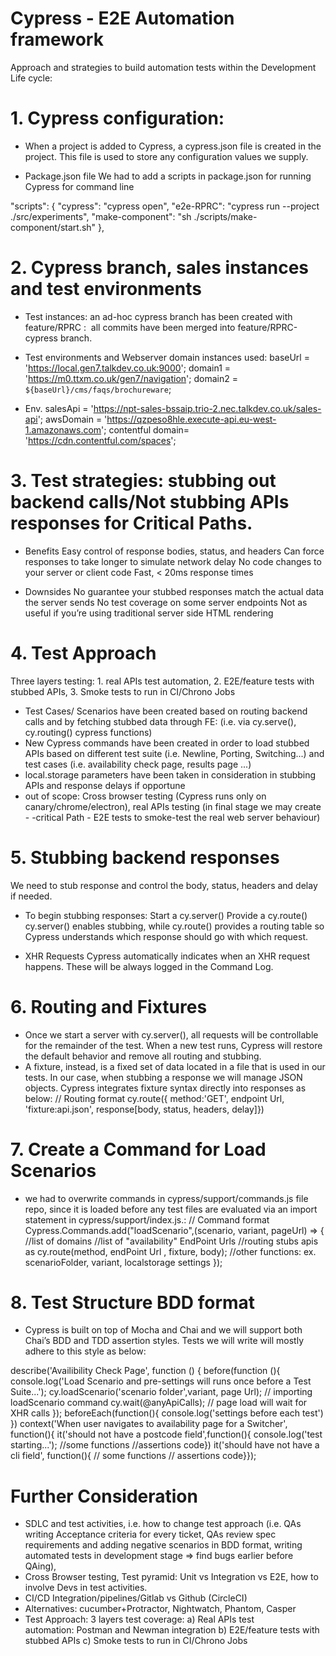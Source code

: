 # Cypress - E2E Automation framework
Approach and strategies to build automation tests within the Development Life cycle:

# 1. Cypress configuration:

- When a project is added to Cypress, a cypress.json file is created in the project. This file is used to store any configuration values we supply.

- Package.json file
We had to add a scripts in package.json for running Cypress for command line

"scripts": {
"cypress": "cypress open",
"e2e-RPRC": "cypress run --project ./src/experiments",
"make-component": "sh ./scripts/make-component/start.sh"
},

# 2. Cypress branch, sales instances and test environments

- Test instances: an ad-hoc cypress branch has been created with feature/RPRC :  all commits have been merged into feature/RPRC-cypress branch.

- Test environments and Webserver domain instances used:
baseUrl = 'https://local.gen7.talkdev.co.uk:9000';
domain1 = 'https://m0.ttxm.co.uk/gen7/navigation';
domain2 = `${baseUrl}/cms/faqs/brochureware`;

- Env. salesApi = 'https://npt-sales-bssaip.trio-2.nec.talkdev.co.uk/sales-api';
awsDomain = 'https://qzpeso8hle.execute-api.eu-west-1.amazonaws.com';
contentful domain= 'https://cdn.contentful.com/spaces';


# 3. Test strategies: stubbing out backend calls/Not stubbing APIs responses for Critical Paths.

- Benefits
Easy control of response bodies, status, and headers
Can force responses to take longer to simulate network delay
No code changes to your server or client code
Fast, < 20ms response times

- Downsides
No guarantee your stubbed responses match the actual data the server sends
No test coverage on some server endpoints
Not as useful if you’re using traditional server side HTML rendering



# 4. Test Approach
Three layers testing: 1. real APIs test automation, 2. E2E/feature tests with stubbed APIs, 3. Smoke tests to run in CI/Chrono Jobs

- Test Cases/ Scenarios have been created based on routing backend calls and by fetching stubbed data through FE: (i.e. via cy.serve(), cy.routing() cypress functions)
- New Cypress commands have been created in order to load stubbed APIs based on different test suite (i.e. Newline, Porting, Switching...) and test cases (i.e. availability check page, results page ...)
- local.storage parameters have been taken in consideration in stubbing APIs and response delays if opportune
- out of scope: Cross browser testing (Cypress runs only on canary/chrome/electron), real APIs testing (in final stage we may create - -critical Path - E2E tests to smoke-test the real web server behaviour)

# 5. Stubbing backend responses
We need to stub response and control the body, status, headers and delay if needed.

- To begin stubbing responses:
Start a cy.server()
Provide a cy.route()
cy.server() enables stubbing, while cy.route() provides a routing table so Cypress understands which response should go with which request.

- XHR Requests
Cypress automatically indicates when an XHR request happens. These will be always logged in the Command Log.

# 6. Routing and Fixtures

- Once we start a server with cy.server(), all requests will be controllable for the remainder of the test. When a new test runs, Cypress will restore the default behavior and remove all routing and stubbing. 
- A fixture, instead, is a fixed set of data located in a file that is used in our tests. In our case, when stubbing a response we will manage JSON objects. Cypress integrates fixture syntax directly into responses as below:
// Routing format cy.route({ method:'GET', endpoint Url, 'fixture:api.json', response[body, status, headers, delay]})

# 7. Create a Command for Load Scenarios
- we had to overwrite commands in cypress/support/commands.js file repo, since it is loaded before any test files are evaluated via an import statement in cypress/support/index.js.:
// Command format Cypress.Commands.add("loadScenario",(scenario, variant, pageUrl) => { 
//list of domains 
//list of "availability" EndPoint Urls
 //routing stubs apis as cy.route(method, endPoint Url , fixture, body); 
//other functions: ex. scenarioFolder, variant, localstorage settings 
});

# 8. Test Structure BDD format

- Cypress is built on top of Mocha and Chai and we will support both Chai’s BDD and TDD assertion styles. Tests we will write will mostly adhere to this style as below:

describe('Availibility Check Page', function () {
before(function (){
console.log('Load Scenario and pre-settings will runs once before a Test Suite...');
cy.loadScenario('scenario folder',variant, page Url);
// importing loadScenario command cy.wait(@anyApiCalls);
// page load will wait for XHR calls });
beforeEach(function(){
console.log('settings before each test') })
context('When user navigates to availability page for a Switcher', function(){
it('should not have a postcode field',function(){
console.log('test starting...');
//some functions //assertions code})
it('should have not have a cli field', function(){
// some functions
// assertions code}});

# Further Consideration

- SDLC and test activities, i.e. how to change test approach (i.e. QAs writing Acceptance criteria for every ticket, QAs review spec requirements and adding negative scenarios in BDD format, writing automated tests in development stage => find bugs earlier before QAing),
- Cross Browser testing, Test pyramid: Unit vs Integration vs E2E, how to involve Devs in test activities.
- CI/CD Integration/pipelines/Gitlab vs Github (CircleCI)
- Alternatives: cucumber+Protractor, Nightwatch, Phantom, Casper
- Test Approach: 3 layers test coverage: 
a) Real APIs test automation: Postman and Newman integration
b) E2E/feature tests with stubbed APIs
c) Smoke tests to run in CI/Chrono Jobs








